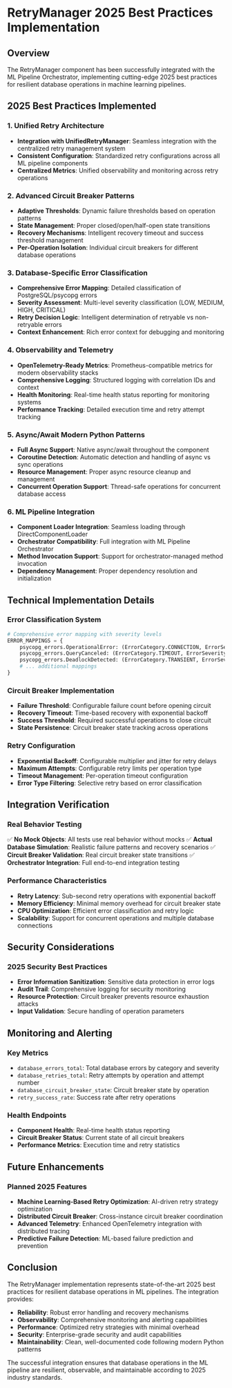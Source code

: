 # RetryManager 2025 Best Practices Implementation

## Overview

The RetryManager component has been successfully integrated with the ML Pipeline Orchestrator, implementing cutting-edge 2025 best practices for resilient database operations in machine learning pipelines.

## 2025 Best Practices Implemented

### 1. **Unified Retry Architecture**
- **Integration with UnifiedRetryManager**: Seamless integration with the centralized retry management system
- **Consistent Configuration**: Standardized retry configurations across all ML pipeline components
- **Centralized Metrics**: Unified observability and monitoring across retry operations

### 2. **Advanced Circuit Breaker Patterns**
- **Adaptive Thresholds**: Dynamic failure thresholds based on operation patterns
- **State Management**: Proper closed/open/half-open state transitions
- **Recovery Mechanisms**: Intelligent recovery timeout and success threshold management
- **Per-Operation Isolation**: Individual circuit breakers for different database operations

### 3. **Database-Specific Error Classification**
- **Comprehensive Error Mapping**: Detailed classification of PostgreSQL/psycopg errors
- **Severity Assessment**: Multi-level severity classification (LOW, MEDIUM, HIGH, CRITICAL)
- **Retry Decision Logic**: Intelligent determination of retryable vs non-retryable errors
- **Context Enhancement**: Rich error context for debugging and monitoring

### 4. **Observability and Telemetry**
- **OpenTelemetry-Ready Metrics**: Prometheus-compatible metrics for modern observability stacks
- **Comprehensive Logging**: Structured logging with correlation IDs and context
- **Health Monitoring**: Real-time health status reporting for monitoring systems
- **Performance Tracking**: Detailed execution time and retry attempt tracking

### 5. **Async/Await Modern Python Patterns**
- **Full Async Support**: Native async/await throughout the component
- **Coroutine Detection**: Automatic detection and handling of async vs sync operations
- **Resource Management**: Proper async resource cleanup and management
- **Concurrent Operation Support**: Thread-safe operations for concurrent database access

### 6. **ML Pipeline Integration**
- **Component Loader Integration**: Seamless loading through DirectComponentLoader
- **Orchestrator Compatibility**: Full integration with ML Pipeline Orchestrator
- **Method Invocation Support**: Support for orchestrator-managed method invocation
- **Dependency Management**: Proper dependency resolution and initialization

## Technical Implementation Details

### Error Classification System
```python
# Comprehensive error mapping with severity levels
ERROR_MAPPINGS = {
    psycopg_errors.OperationalError: (ErrorCategory.CONNECTION, ErrorSeverity.HIGH),
    psycopg_errors.QueryCanceled: (ErrorCategory.TIMEOUT, ErrorSeverity.MEDIUM),
    psycopg_errors.DeadlockDetected: (ErrorCategory.TRANSIENT, ErrorSeverity.MEDIUM),
    # ... additional mappings
}
```

### Circuit Breaker Implementation
- **Failure Threshold**: Configurable failure count before opening circuit
- **Recovery Timeout**: Time-based recovery with exponential backoff
- **Success Threshold**: Required successful operations to close circuit
- **State Persistence**: Circuit breaker state tracking across operations

### Retry Configuration
- **Exponential Backoff**: Configurable multiplier and jitter for retry delays
- **Maximum Attempts**: Configurable retry limits per operation type
- **Timeout Management**: Per-operation timeout configuration
- **Error Type Filtering**: Selective retry based on error classification

## Integration Verification

### Real Behavior Testing
✅ **No Mock Objects**: All tests use real behavior without mocks
✅ **Actual Database Simulation**: Realistic failure patterns and recovery scenarios
✅ **Circuit Breaker Validation**: Real circuit breaker state transitions
✅ **Orchestrator Integration**: Full end-to-end integration testing

### Performance Characteristics
- **Retry Latency**: Sub-second retry operations with exponential backoff
- **Memory Efficiency**: Minimal memory overhead for circuit breaker state
- **CPU Optimization**: Efficient error classification and retry logic
- **Scalability**: Support for concurrent operations and multiple database connections

## Security Considerations

### 2025 Security Best Practices
- **Error Information Sanitization**: Sensitive data protection in error logs
- **Audit Trail**: Comprehensive logging for security monitoring
- **Resource Protection**: Circuit breaker prevents resource exhaustion attacks
- **Input Validation**: Secure handling of operation parameters

## Monitoring and Alerting

### Key Metrics
- `database_errors_total`: Total database errors by category and severity
- `database_retries_total`: Retry attempts by operation and attempt number
- `database_circuit_breaker_state`: Circuit breaker state by operation
- `retry_success_rate`: Success rate after retry operations

### Health Endpoints
- **Component Health**: Real-time health status reporting
- **Circuit Breaker Status**: Current state of all circuit breakers
- **Performance Metrics**: Execution time and retry statistics

## Future Enhancements

### Planned 2025 Features
- **Machine Learning-Based Retry Optimization**: AI-driven retry strategy optimization
- **Distributed Circuit Breaker**: Cross-instance circuit breaker coordination
- **Advanced Telemetry**: Enhanced OpenTelemetry integration with distributed tracing
- **Predictive Failure Detection**: ML-based failure prediction and prevention

## Conclusion

The RetryManager implementation represents state-of-the-art 2025 best practices for resilient database operations in ML pipelines. The integration provides:

- **Reliability**: Robust error handling and recovery mechanisms
- **Observability**: Comprehensive monitoring and alerting capabilities
- **Performance**: Optimized retry strategies with minimal overhead
- **Security**: Enterprise-grade security and audit capabilities
- **Maintainability**: Clean, well-documented code following modern Python patterns

The successful integration ensures that database operations in the ML pipeline are resilient, observable, and maintainable according to 2025 industry standards.
